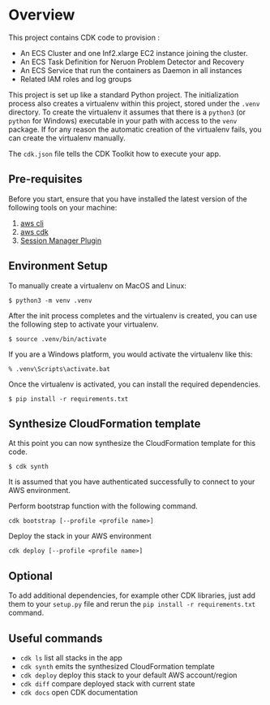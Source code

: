 # Overview

This project contains CDK code to provision :

* An ECS Cluster and one Inf2.xlarge EC2 instance joining the cluster. 
* An ECS Task Definition for Neruon Problem Detector and Recovery
* An ECS Service that run the containers as Daemon in all instances
* Related IAM roles and log groups  


This project is set up like a standard Python project.  The initialization
process also creates a virtualenv within this project, stored under the `.venv`
directory.  To create the virtualenv it assumes that there is a `python3`
(or `python` for Windows) executable in your path with access to the `venv`
package. If for any reason the automatic creation of the virtualenv fails,
you can create the virtualenv manually.

The `cdk.json` file tells the CDK Toolkit how to execute your app.

## Pre-requisites
Before you start, ensure that you have installed the latest version of the following tools on your machine:

1. [aws cli](https://docs.aws.amazon.com/cli/latest/userguide/getting-started-install.html)
2. [aws cdk](https://docs.aws.amazon.com/cdk/v2/guide/getting_started.html)
3. [Session Manager Plugin](https://docs.aws.amazon.com/systems-manager/latest/userguide/session-manager-working-with-install-plugin.html)


## Environment Setup 
To manually create a virtualenv on MacOS and Linux:

```
$ python3 -m venv .venv
```

After the init process completes and the virtualenv is created, you can use the following
step to activate your virtualenv.

```
$ source .venv/bin/activate
```

If you are a Windows platform, you would activate the virtualenv like this:

```
% .venv\Scripts\activate.bat
```

Once the virtualenv is activated, you can install the required dependencies.

```
$ pip install -r requirements.txt
```

## Synthesize CloudFormation template
At this point you can now synthesize the CloudFormation template for this code.

```
$ cdk synth
```
It is assumed that you have authenticated successfully to connect to your AWS environment. 

Perform bootstrap function with the following command.
```
cdk bootstrap [--profile <profile name>]
```
Deploy the stack in your AWS environment

```
cdk deploy [--profile <profile name>]
```

## Optional
To add additional dependencies, for example other CDK libraries, just add
them to your `setup.py` file and rerun the `pip install -r requirements.txt`
command.

## Useful commands

 * `cdk ls`          list all stacks in the app
 * `cdk synth`       emits the synthesized CloudFormation template
 * `cdk deploy`      deploy this stack to your default AWS account/region
 * `cdk diff`        compare deployed stack with current state
 * `cdk docs`        open CDK documentation



